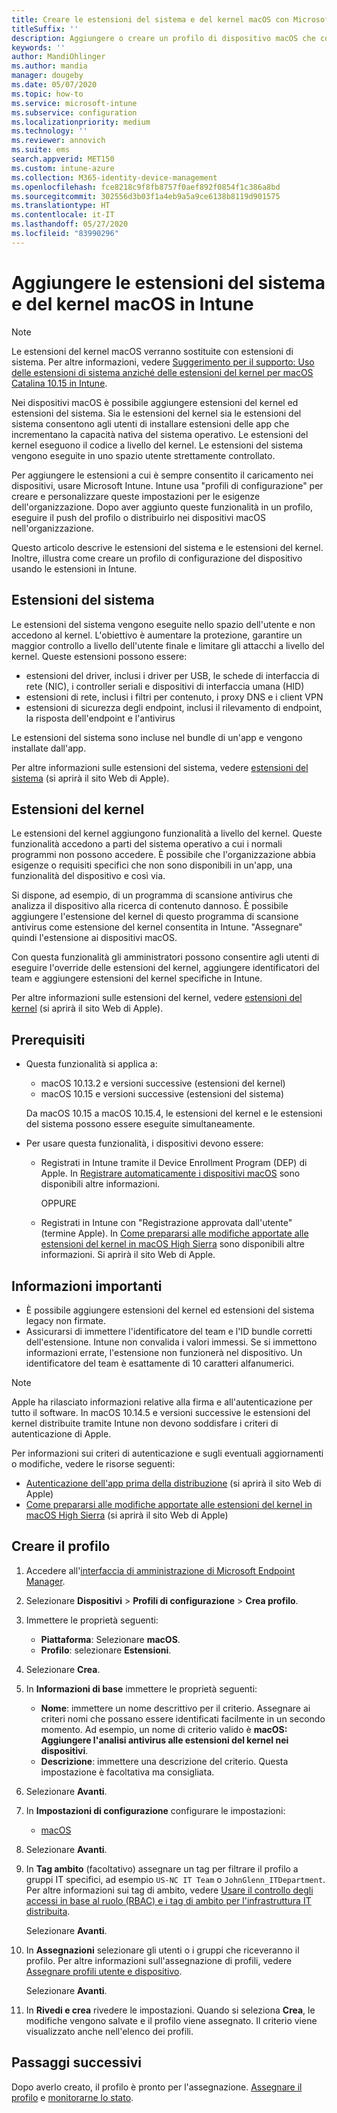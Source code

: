 ```yaml
---
title: Creare le estensioni del sistema e del kernel macOS con Microsoft Intune - Azure | Microsoft Docs
titleSuffix: ''
description: Aggiungere o creare un profilo di dispositivo macOS che configura le estensioni del sistema o le estensioni del kernel per consentire l'override dell'utente, aggiunge l'identificatore del team e un identificatore del bundle e del team in Microsoft Intune.
keywords: ''
author: MandiOhlinger
ms.author: mandia
manager: dougeby
ms.date: 05/07/2020
ms.topic: how-to
ms.service: microsoft-intune
ms.subservice: configuration
ms.localizationpriority: medium
ms.technology: ''
ms.reviewer: annovich
ms.suite: ems
search.appverid: MET150
ms.custom: intune-azure
ms.collection: M365-identity-device-management
ms.openlocfilehash: fce8218c9f8fb8757f0aef892f0854f1c386a8bd
ms.sourcegitcommit: 302556d3b03f1a4eb9a5a9ce6138b8119d901575
ms.translationtype: HT
ms.contentlocale: it-IT
ms.lasthandoff: 05/27/2020
ms.locfileid: "83990296"
---
```

# <a name="add-macos-system-and-kernel-extensions-in-intune"></a>Aggiungere le estensioni del sistema e del kernel macOS in Intune

> [!NOTE]
> Le estensioni del kernel macOS verranno sostituite con estensioni di sistema. Per altre informazioni, vedere [Suggerimento per il supporto: Uso delle estensioni di sistema anziché delle estensioni del kernel per macOS Catalina 10.15 in Intune](https://techcommunity.microsoft.com/t5/intune-customer-success/support-tip-using-system-extensions-instead-of-kernel-extensions/ba-p/1191413).

Nei dispositivi macOS è possibile aggiungere estensioni del kernel ed estensioni del sistema. Sia le estensioni del kernel sia le estensioni del sistema consentono agli utenti di installare estensioni delle app che incrementano la capacità nativa del sistema operativo. Le estensioni del kernel eseguono il codice a livello del kernel. Le estensioni del sistema vengono eseguite in uno spazio utente strettamente controllato.

Per aggiungere le estensioni a cui è sempre consentito il caricamento nei dispositivi, usare Microsoft Intune. Intune usa "profili di configurazione" per creare e personalizzare queste impostazioni per le esigenze dell'organizzazione. Dopo aver aggiunto queste funzionalità in un profilo, eseguire il push del profilo o distribuirlo nei dispositivi macOS nell'organizzazione.

Questo articolo descrive le estensioni del sistema e le estensioni del kernel. Inoltre, illustra come creare un profilo di configurazione del dispositivo usando le estensioni in Intune.

## <a name="system-extensions"></a>Estensioni del sistema

Le estensioni del sistema vengono eseguite nello spazio dell'utente e non accedono al kernel. L'obiettivo è aumentare la protezione, garantire un maggior controllo a livello dell'utente finale e limitare gli attacchi a livello del kernel. Queste estensioni possono essere:

- estensioni del driver, inclusi i driver per USB, le schede di interfaccia di rete (NIC), i controller seriali e dispositivi di interfaccia umana (HID)
- estensioni di rete, inclusi i filtri per contenuto, i proxy DNS e i client VPN
- estensioni di sicurezza degli endpoint, inclusi il rilevamento di endpoint, la risposta dell'endpoint e l'antivirus

Le estensioni del sistema sono incluse nel bundle di un'app e vengono installate dall'app.

Per altre informazioni sulle estensioni del sistema, vedere [estensioni del sistema](https://developer.apple.com/documentation/systemextensions) (si aprirà il sito Web di Apple).

## <a name="kernel-extensions"></a>Estensioni del kernel

Le estensioni del kernel aggiungono funzionalità a livello del kernel. Queste funzionalità accedono a parti del sistema operativo a cui i normali programmi non possono accedere. È possibile che l'organizzazione abbia esigenze o requisiti specifici che non sono disponibili in un'app, una funzionalità del dispositivo e così via.

Si dispone, ad esempio, di un programma di scansione antivirus che analizza il dispositivo alla ricerca di contenuto dannoso. È possibile aggiungere l'estensione del kernel di questo programma di scansione antivirus come estensione del kernel consentita in Intune. "Assegnare" quindi l'estensione ai dispositivi macOS.

Con questa funzionalità gli amministratori possono consentire agli utenti di eseguire l'override delle estensioni del kernel, aggiungere identificatori del team e aggiungere estensioni del kernel specifiche in Intune.

Per altre informazioni sulle estensioni del kernel, vedere [estensioni del kernel](https://developer.apple.com/library/archive/documentation/Darwin/Conceptual/KernelProgramming/Extend/Extend.html) (si aprirà il sito Web di Apple).

## <a name="prerequisites"></a>Prerequisiti

- Questa funzionalità si applica a:

  - macOS 10.13.2 e versioni successive (estensioni del kernel)
  - macOS 10.15 e versioni successive (estensioni del sistema)

  Da macOS 10.15 a macOS 10.15.4, le estensioni del kernel e le estensioni del sistema possono essere eseguite simultaneamente.

- Per usare questa funzionalità, i dispositivi devono essere:

  - Registrati in Intune tramite il Device Enrollment Program (DEP) di Apple. In [Registrare automaticamente i dispositivi macOS](../enrollment/device-enrollment-program-enroll-macos.md) sono disponibili altre informazioni.

    OPPURE

  - Registrati in Intune con "Registrazione approvata dall'utente" (termine Apple). In [Come prepararsi alle modifiche apportate alle estensioni del kernel in macOS High Sierra](https://support.apple.com/en-us/HT208019) sono disponibili altre informazioni. Si aprirà il sito Web di Apple.

## <a name="what-you-need-to-know"></a>Informazioni importanti

- È possibile aggiungere estensioni del kernel ed estensioni del sistema legacy non firmate.
- Assicurarsi di immettere l'identificatore del team e l'ID bundle corretti dell'estensione. Intune non convalida i valori immessi. Se si immettono informazioni errate, l'estensione non funzionerà nel dispositivo. Un identificatore del team è esattamente di 10 caratteri alfanumerici.

> [!NOTE]
> Apple ha rilasciato informazioni relative alla firma e all'autenticazione per tutto il software. In macOS 10.14.5 e versioni successive le estensioni del kernel distribuite tramite Intune non devono soddisfare i criteri di autenticazione di Apple.
>
> Per informazioni sui criteri di autenticazione e sugli eventuali aggiornamenti o modifiche, vedere le risorse seguenti:
>
> - [Autenticazione dell'app prima della distribuzione](https://developer.apple.com/documentation/security/notarizing_your_app_before_distribution) (si aprirà il sito Web di Apple) 
> - [Come prepararsi alle modifiche apportate alle estensioni del kernel in macOS High Sierra](https://support.apple.com/en-us/HT208019) (si aprirà il sito Web di Apple)

## <a name="create-the-profile"></a>Creare il profilo

1. Accedere all'[interfaccia di amministrazione di Microsoft Endpoint Manager](https://go.microsoft.com/fwlink/?linkid=2109431).
2. Selezionare **Dispositivi** > **Profili di configurazione** > **Crea profilo**.
3. Immettere le proprietà seguenti:

    - **Piattaforma**: Selezionare **macOS**.
    - **Profilo**: selezionare **Estensioni**.

4. Selezionare **Crea**.
5. In **Informazioni di base** immettere le proprietà seguenti:

    - **Nome**: immettere un nome descrittivo per il criterio. Assegnare ai criteri nomi che possano essere identificati facilmente in un secondo momento. Ad esempio, un nome di criterio valido è **macOS: Aggiungere l'analisi antivirus alle estensioni del kernel nei dispositivi**.
    - **Descrizione**: immettere una descrizione del criterio. Questa impostazione è facoltativa ma consigliata.

6. Selezionare **Avanti**.

7. In **Impostazioni di configurazione** configurare le impostazioni:

    - [macOS](kernel-extensions-settings-macos.md)

8. Selezionare **Avanti**.
9. In **Tag ambito** (facoltativo) assegnare un tag per filtrare il profilo a gruppi IT specifici, ad esempio `US-NC IT Team` o `JohnGlenn_ITDepartment`. Per altre informazioni sui tag di ambito, vedere [Usare il controllo degli accessi in base al ruolo (RBAC) e i tag di ambito per l'infrastruttura IT distribuita](../fundamentals/scope-tags.md).

    Selezionare **Avanti**.

10. In **Assegnazioni** selezionare gli utenti o i gruppi che riceveranno il profilo. Per altre informazioni sull'assegnazione di profili, vedere [Assegnare profili utente e dispositivo](device-profile-assign.md).

    Selezionare **Avanti**.

11. In **Rivedi e crea** rivedere le impostazioni. Quando si seleziona **Crea**, le modifiche vengono salvate e il profilo viene assegnato. Il criterio viene visualizzato anche nell'elenco dei profili.

## <a name="next-steps"></a>Passaggi successivi

Dopo averlo creato, il profilo è pronto per l'assegnazione. [Assegnare il profilo](device-profile-assign.md) e [monitorarne lo stato](device-profile-monitor.md).
